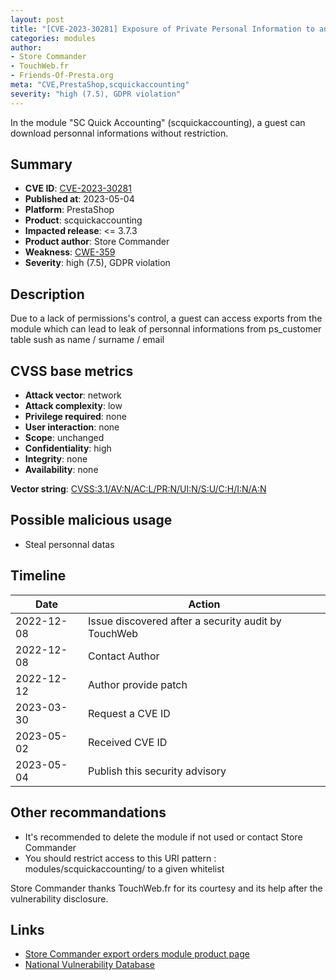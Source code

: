 ```yaml
---
layout: post
title: "[CVE-2023-30281] Exposure of Private Personal Information to an Unauthorized Actor in SC Quick Accounting module for PrestaShop"
categories: modules
author:
- Store Commander
- TouchWeb.fr
- Friends-Of-Presta.org
meta: "CVE,PrestaShop,scquickaccounting"
severity: "high (7.5), GDPR violation"
---
```


In the module "SC Quick Accounting" (scquickaccounting), a guest can download personnal informations without restriction.

## Summary

* **CVE ID**: [CVE-2023-30281](https://cve.mitre.org/cgi-bin/cvename.cgi?name=CVE-2023-30281)
* **Published at**: 2023-05-04
* **Platform**: PrestaShop
* **Product**: scquickaccounting
* **Impacted release**: <= 3.7.3
* **Product author**: Store Commander
* **Weakness**: [CWE-359](https://cwe.mitre.org/data/definitions/359.html)
* **Severity**: high (7.5), GDPR violation

## Description

Due to a lack of permissions's control, a guest can access exports from the module which can lead to leak of personnal informations from ps_customer table sush as name / surname / email


## CVSS base metrics

* **Attack vector**: network
* **Attack complexity**: low
* **Privilege required**: none
* **User interaction**: none
* **Scope**: unchanged
* **Confidentiality**: high
* **Integrity**: none
* **Availability**: none

**Vector string**: [CVSS:3.1/AV:N/AC:L/PR:N/UI:N/S:U/C:H/I:N/A:N](https://nvd.nist.gov/vuln-metrics/cvss/v3-calculator?vector=AV:N/AC:L/PR:N/UI:N/S:U/C:H/I:N/A:N)

## Possible malicious usage

* Steal personnal datas

## Timeline

| Date       | Action                                              |
|------------|-----------------------------------------------------|
| 2022-12-08 | Issue discovered after a security audit by TouchWeb |
| 2022-12-08 | Contact Author                                      |
| 2022-12-12 | Author provide patch                                |
| 2023-03-30 | Request a CVE ID                                    |
| 2023-05-02 | Received CVE ID                                     |
| 2023-05-04 | Publish this security advisory                      |

## Other recommandations

* It's recommended to delete the module if not used or contact Store Commander
* You should restrict access to this URI pattern : modules/scquickaccounting/ to a given whitelist

Store Commander thanks TouchWeb.fr for its courtesy and its help after the vulnerability disclosure.

## Links

* [Store Commander export orders module product page](https://www.storecommander.com/fr/modules-complementaires/440-export-commandes-pro.html)
* [National Vulnerability Database](https://nvd.nist.gov/vuln/detail/name=CVE-2023-30281)
